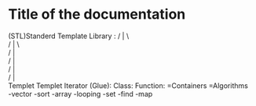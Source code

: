 # Title of the documentation
(STL)Standerd Template Library :
           /     |     \     
          /      |      \    
         /       |       \
        /        |        \
       /         |         \
      /          |          \
Templet      Templet        Iterator (Glue):
Class:        Function:
=Containers    =Algorithms      
-vector        -sort
-array         -looping
-set           -find
-map